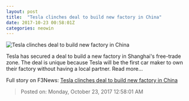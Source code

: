 ```yaml
---
layout: post
title:  "Tesla clinches deal to build new factory in China"
date: 2017-10-23 00:58:01Z
categories: neowin
---
```


![Tesla clinches deal to build new factory in China](https://cdn.neow.in/news/images/uploaded/2017/09/1505983029_teslalogo_story.jpg)

Tesla has secured a deal to build a new factory in Shanghai's free-trade zone. The deal is unique because Tesla will be the first car maker to own their factory without having a local partner. Read more...


Full story on F3News: [Tesla clinches deal to build new factory in China](http://www.f3nws.com/n/frkzAG)

> Posted on: Monday, October 23, 2017 12:58:01 AM
